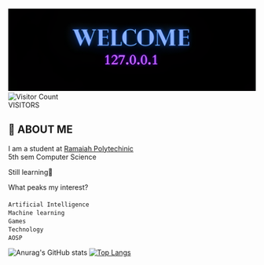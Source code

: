 
![](https://github.com/viking316/viking316/blob/main/welcum.png?raw=true)
![Visitor Count](https://profile-counter.glitch.me/viking316/count.svg)\
VISITORS
## 📜 ABOUT ME
I am a student at [Ramaiah Polytechinic](https://goo.gl/maps/5VS6xnrxvTohjBtr9) \
5th sem Computer Science

Still learning🔄

What peaks my interest? \
\
```Artificial Intelligence```\
```Machine learning``` \
```Games```\
```Technology```\
```AOSP```

![Anurag's GitHub stats](https://github-readme-stats-git-masterrstaa-rickstaa.vercel.app/api?username=viking316&count_private=true&theme=tokyonight)
[![Top Langs](https://github-readme-stats-git-masterrstaa-rickstaa.vercel.app/api/top-langs/?username=viking316&theme=tokyonight)](https://github.com/anuraghazra/github-readme-stats)


